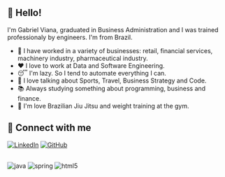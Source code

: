 👋 Hello!
-----

I'm Gabriel Viana, graduated in Business Administration and I was trained professionaly by engineers. I'm from Brazil.

- 🔭 I have worked in a variety of businesses: retail, financial services, machinery industry, pharmaceutical industry.
- ❤️ I love to work at Data and Software Engineering.
- 😴 I'm lazy. So I tend to automate everything I can. 
- 💬 I love talking about Sports, Travel, Business Strategy and Code.
- 📚 Always studying something about programming, business and finance.
- 🥋 I'm love Brazilian Jiu Jitsu and weight training at the gym.


🔗 Connect with me
---
[![LinkedIn](https://img.shields.io/badge/LinkedIn-0077B5?style=for-the-badge&logo=linkedin&logoColor=white)](www.linkedin.com/in/gabriel-ob-viana)
[![GitHub](https://img.shields.io/badge/GitHub-100000?style=for-the-badge&logo=github&logoColor=white)](https://github.com/GabrielObViana)

<div style="display: inline_block"><br/>
  <img alig="center" alt="java" src="https://img.shields.io/badge/Java-ED8B00?style=for-the-badge&logo=openjdk&logoColor=white" />
  <img alig="center" alt="spring" src="https://img.shields.io/badge/Spring-6DB33F?style=for-the-badge&logo=spring&logoColor=white" />
  <img alig="center" alt="html5" src="https://img.shields.io/badge/MySQL-00000F?style=for-the-badge&logo=mysql&logoColor=white" />
</div>
